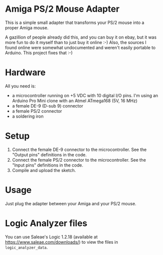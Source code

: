# Amiga PS/2 Mouse Adapter

This is a simple small adapter that transforms your PS/2 mouse into a proper
Amiga mouse.

A gazillion of people already did this, and you can buy it on ebay, but it
was more fun to do it myself than to just buy it online :-) Also, the sources
I found online were somewhat undocumented and weren't easily portable to
Arduino. This project fixes that :-)

# Hardware
All you need is:
- a microcontroller running on +5 VDC with 10 digital I/O pins. I'm using
  an Arduino Pro Mini clone with an Atmel ATmega168 (5V, 16 MHz)
- a female DE-9 (D-sub 9) connector
- a female PS/2 connector
- a soldering iron

# Setup
1) Connect the female DE-9 connector to the microcontroller. See the "Output pins"
   definitions in the code.
2) Connect the female PS/2 connector to the microcontroller. See the "Input pins"
   definitions in the code.
3) Compile and upload the sketch.

# Usage
Just plug the adapter between your Amiga and your PS/2 mouse. 

# Logic Analyzer files
You can use Saleae's Logic 1.2.18 (available at https://www.saleae.com/downloads/) 
to view the files in `logic_analyzer_data`.